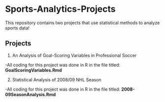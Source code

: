 # Sports-Analytics-Projects
This repository contains two projects that use statistical methods to analyze sports data!

## Projects
1. An Analysis of Goal-Scoring Variables in Professional Soccer
   
-All coding for this project was done in R in the file titled: **GoalScoringVariables.Rmd**

2. Statistical Analysis of 2008/09 NHL Season
   
-All coding for this project was done in R in the file titled: **2008-09SeasonAnalysis.Rmd**
